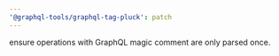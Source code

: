 ```yaml
---
'@graphql-tools/graphql-tag-pluck': patch
---
```


ensure operations with GraphQL magic comment are only parsed once.
